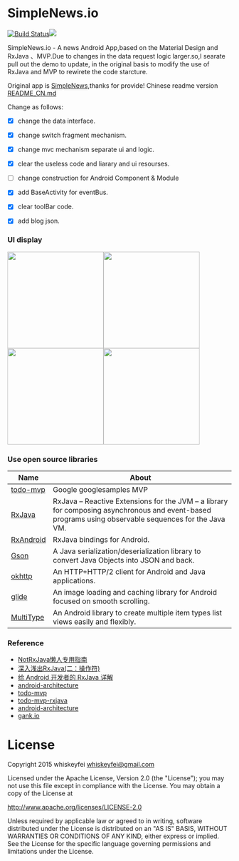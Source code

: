 # SimpleNews.io
[![Build Status](https://travis-ci.org/whiskeyfei/SimpleNews.io.svg?branch=master)](https://travis-ci.org/whiskeyfei/SimpleNews.io)[![](https://jitpack.io/v/whiskeyfei/SimpleNews.io.svg)](https://jitpack.io/#whiskeyfei/SimpleNews.io)

SimpleNews.io - A news Android App,based on the Material Design and RxJava 、MVP.Due to changes in the data request logic larger.so,I searate pull out the demo to update, in the original basis to modify the use of RxJava and MVP to rewirete the code starcture.

Original app is [SimpleNews](https://github.com/liuling07/SimpleNews),thanks for provide!
Chinese readme version [README_CN.md](/README_CN.md)

Change as follows:

- [x] change the data interface.
- [x] change switch fragment mechanism.
- [x] change mvc mechanism separate ui and logic.
- [x] clear the useless code and liarary and ui resourses.
- [ ] change construction for Android Component & Module
- [x] add BaseActivity for eventBus.
- [x] clear toolBar code.
- [x] add blog json.


### UI display

<img src="screenshot/simple_1.png" width=216/><img src="screenshot/simple_2.png" width=216/><img src="screenshot/simple_3.png" width=216/><img src="screenshot/simple_4.png" width=216/>

### Use open source libraries

Name | About
------- | -------
[todo-mvp](https://github.com/googlesamples/android-architecture/tree/todo-mvp/)  | Google googlesamples MVP
[RxJava](https://github.com/ReactiveX/RxJava) | RxJava – Reactive Extensions for the JVM – a library for composing asynchronous and event-based programs using observable sequences for the Java VM.
[RxAndroid](https://github.com/ReactiveX/RxAndroid) | RxJava bindings for Android.
[Gson](https://github.com/google/gson) | A Java serialization/deserialization library to convert Java Objects into JSON and back.
[okhttp](https://github.com/square/okhttp) |  An HTTP+HTTP/2 client for Android and Java applications.
[glide](https://github.com/bumptech/glide) | An image loading and caching library for Android focused on smooth scrolling.
[MultiType](https://github.com/drakeet/MultiType) | An Android library to create multiple item types list views easily and flexibly.

### Reference

* [NotRxJava懒人专用指南](http://www.devtf.cn/?p=323)
* [深入浅出RxJava(二：操作符)](https://github.com/lzyzsd/Awesome-RxJava?hmsr=toutiao.io&utm_medium=toutiao.io&utm_source=toutiao.io)
* [给 Android 开发者的 RxJava 详解](http://gank.io/post/560e15be2dca930e00da1083#toc_1)
* [android-architecture](https://github.com/googlesamples/android-architecture) 
* [todo-mvp](https://github.com/googlesamples/android-architecture/tree/todo-mvp/) 
* [todo-mvp-rxjava](https://github.com/googlesamples/android-architecture/tree/todo-mvp-rxjava/)
* [android-architecture](https://github.com/googlesamples/android-architecture)
* [gank.io](http://gank.io/)

# License
Copyright 2015 whiskeyfei <whiskeyfei@gmail.com><br/>

Licensed under the Apache License, Version 2.0 (the "License");
you may not use this file except in compliance with the License.
You may obtain a copy of the License at

   http://www.apache.org/licenses/LICENSE-2.0

Unless required by applicable law or agreed to in writing, software
distributed under the License is distributed on an "AS IS" BASIS,
WITHOUT WARRANTIES OR CONDITIONS OF ANY KIND, either express or implied.
See the License for the specific language governing permissions and
limitations under the License.
